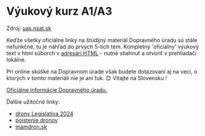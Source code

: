 ﻿# Výukový kurz A1/A3
Zdroj: [uas.nsat.sk](http://uas.nsat.sk)  

Keďže všetky oficiálne linky na štúdijný materiál Dopravného úradu sú stále nefunkčné, tu je náhľad do prvých 5-tich tém. Kompletný 'oficiálny' výukový text v html súborch v [adresári HTML](HTML/) - nutné stiahnuť a otvoriť v prehliadači lokálne.  

Pri online skúške na Dopravnom úrade však budete dotazovaní aj na veci, o ktorých v tomto materiáli nie je ani ťuk. 😊 Vitajte na Slovensku !  

[Oficiálne informácie Dopravného úradu.](http://letectvo.nsat.sk/bezpilotne-letectvo/)  

Ďalšie užitočné linky:
- [drony Legislatíva 2024](https://www.xtreme.sk/clanok/14/drony-legislativa-2024/)  
- [poistenie dronov](https://www.dronerepublic.sk/poistenie-dronov/)  
- [mamdron.sk](https://mamdron.sk/piloti-dronov/)  
